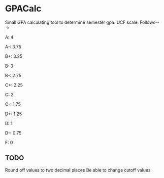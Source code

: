 # GPACalc
Small GPA calculating tool to determine semester gpa. UCF scale.
Follows--->

A: 4

A-: 3.75

B+: 3.25

B: 3

B-: 2.75

C+: 2.25

C: 2

C-: 1.75

D+: 1.25

D: 1

D-: 0.75

F: 0

## TODO
Round off values to two decimal places
Be able to change cutoff values
